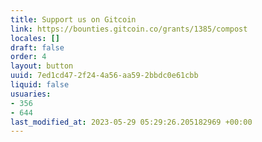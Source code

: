 ```yaml
---
title: Support us on Gitcoin
link: https://bounties.gitcoin.co/grants/1385/compost
locales: []
draft: false
order: 4
layout: button
uuid: 7ed1cd47-2f24-4a56-aa59-2bbdc0e61cbb
liquid: false
usuaries:
- 356
- 644
last_modified_at: 2023-05-29 05:29:26.205182969 +00:00
---
```


